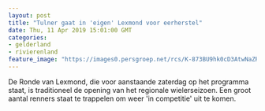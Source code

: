 ```yaml
---
layout: post
title: "Tulner gaat in 'eigen' Lexmond voor eerherstel"
date: Thu, 11 Apr 2019 15:01:00 GMT
categories: 
- gelderland 
- rivierenland 
feature_image: "https://images0.persgroep.net/rcs/K-873BU9hk0cD3AtwNaZRMbDU0k/diocontent/121710681/_fitwidth/400/?appId=21791a8992982cd8da851550a453bd7f&quality=0.7"
---
```


De Ronde van Lexmond, die voor aanstaande zaterdag op het programma staat, is traditioneel de opening van het regionale wielerseizoen. Een groot aantal renners staat te trappelen om weer 'in competitie' uit te komen.
